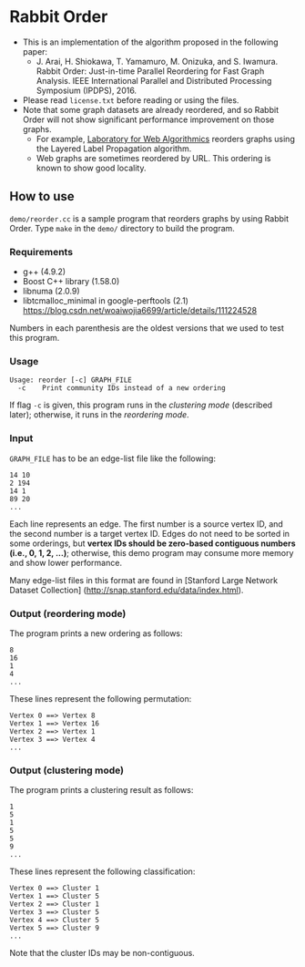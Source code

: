 Rabbit Order
============

- This is an implementation of the algorithm proposed in the following paper:
    - J. Arai, H. Shiokawa, T. Yamamuro, M. Onizuka, and S. Iwamura.
      Rabbit Order: Just-in-time Parallel Reordering for Fast Graph Analysis.
      IEEE International Parallel and Distributed Processing Symposium (IPDPS),
      2016.
- Please read `license.txt` before reading or using the files.
- Note that some graph datasets are already reordered, and so Rabbit Order will
  not show significant performance improvement on those graphs.
    - For example, [Laboratory for Web Algorithmics](http://law.di.unimi.it/)
      reorders graphs using the Layered Label Propagation algorithm.
    - Web graphs are sometimes reordered by URL. This ordering is known to show
      good locality.


How to use
----------

`demo/reorder.cc` is a sample program that reorders graphs by using Rabbit
Order.
Type `make` in the `demo/` directory to build the program.

### Requirements

- g++ (4.9.2)
- Boost C++ library (1.58.0)
- libnuma (2.0.9)
- libtcmalloc\_minimal in google-perftools (2.1) https://blog.csdn.net/woaiwojia6699/article/details/111224528

Numbers in each parenthesis are the oldest versions that we used to test this
program.

### Usage

    Usage: reorder [-c] GRAPH_FILE
      -c    Print community IDs instead of a new ordering

If flag `-c` is given, this program runs in the *clustering mode*
(described later); otherwise, it runs in the *reordering mode*.

### Input

`GRAPH_FILE` has to be an edge-list file like the following:

    14 10
    2 194
    14 1
    89 20
    ...

Each line represents an edge.
The first number is a source vertex ID, and the second number is a target
vertex ID.
Edges do not need to be sorted in some orderings, but **vertex IDs should be
zero-based contiguous numbers (i.e., 0, 1, 2, ...)**; otherwise, this demo
program may consume more memory and show lower performance.

Many edge-list files in this format are found in
[Stanford Large Network Dataset Collection] (http://snap.stanford.edu/data/index.html).

### Output (reordering mode)

The program prints a new ordering as follows:

    8
    16
    1
    4
    ...

These lines represent the following permutation:

    Vertex 0 ==> Vertex 8
    Vertex 1 ==> Vertex 16
    Vertex 2 ==> Vertex 1
    Vertex 3 ==> Vertex 4
    ...

### Output (clustering mode)

The program prints a clustering result as follows:

    1
    5
    1
    5
    5
    9
    ...

These lines represent the following classification:

    Vertex 0 ==> Cluster 1
    Vertex 1 ==> Cluster 5
    Vertex 2 ==> Cluster 1
    Vertex 3 ==> Cluster 5
    Vertex 4 ==> Cluster 5
    Vertex 5 ==> Cluster 9
    ...

Note that the cluster IDs may be non-contiguous.

